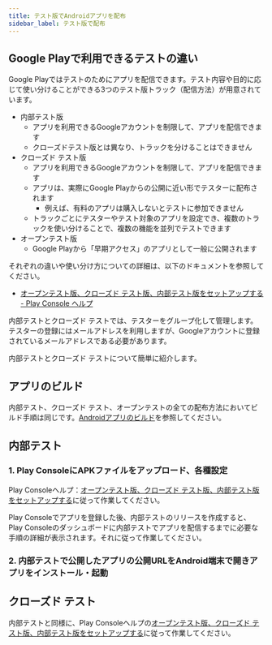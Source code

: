 ```yaml
---
title: テスト版でAndroidアプリを配布
sidebar_label: テスト版で配布
---
```


## Google Playで利用できるテストの違い

Google Playではテストのためにアプリを配信できます。テスト内容や目的に応じて使い分けることができる3つのテスト版トラック（配信方法）が用意されています。

 - 内部テスト版
    - アプリを利用できるGoogleアカウントを制限して、アプリを配信できます
    - クローズドテスト版とは異なり、トラックを分けることはできません
 - クローズド テスト版
    - アプリを利用できるGoogleアカウントを制限して、アプリを配信できます
    - アプリは、実際にGoogle Playからの公開に近い形でテスターに配布されます
      - 例えば、有料のアプリは購入しないとテストに参加できません
    - トラックごとにテスターやテスト対象のアプリを設定でき、複数のトラックを使い分けることで、複数の機能を並列でテストできます
 - オープンテスト版
    - Google Playから「早期アクセス」のアプリとして一般に公開されます

それぞれの違いや使い分け方についての詳細は、以下のドキュメントを参照してください。

 - [オープンテスト版、クローズド テスト版、内部テスト版をセットアップする - Play Console ヘルプ](https://support.google.com/googleplay/android-developer/answer/9845334?hl=ja)

内部テストとクローズド テストでは、テスターをグループ化して管理します。テスターの登録にはメールアドレスを利用しますが、Googleアカウントに登録されているメールアドレスである必要があります。

内部テストとクローズド テストについて簡単に紹介します。

## アプリのビルド

内部テスト、クローズド テスト、オープンテストの全ての配布方法においてビルド手順は同じです。[Androidアプリのビルド](app-build/android-build.md)を参照してください。

## 内部テスト

### 1. Play ConsoleにAPKファイルをアップロード、各種設定

Play Consoleヘルプ：[オープンテスト版、クローズド テスト版、内部テスト版をセットアップする](https://support.google.com/googleplay/android-developer/answer/3131213?hl=ja)に従って作業してください。

Play Consoleでアプリを登録した後、内部テストのリリースを作成すると、Play Consoleのダッシュボードに内部テストでアプリを配信するまでに必要な手順の詳細が表示されます。それに従って作業してください。

### 2. 内部テストで公開したアプリの公開URLをAndroid端末で開きアプリをインストール・起動

## クローズド テスト

内部テストと同様に、Play Consoleヘルプの[オープンテスト版、クローズド テスト版、内部テスト版をセットアップする](https://support.google.com/googleplay/android-developer/answer/3131213?hl=ja)に従って作業してください。
